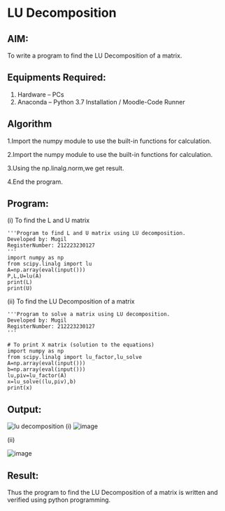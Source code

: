 # LU Decomposition 

## AIM:
To write a program to find the LU Decomposition of a matrix.

## Equipments Required:
1. Hardware – PCs
2. Anaconda – Python 3.7 Installation / Moodle-Code Runner

## Algorithm
1.Import the numpy module to use the built-in functions for calculation.

2.Import the numpy module to use the built-in functions for calculation.

3.Using the np.linalg.norm,we get result.

4.End the program.

## Program:
(i) To find the L and U matrix
```
'''Program to find L and U matrix using LU decomposition.
Developed by: Mugil
RegisterNumber: 212223230127
'''
import numpy as np
from scipy.linalg import lu 
A=np.array(eval(input()))
P,L,U=lu(A)
print(L)
print(U)
```
(ii) To find the LU Decomposition of a matrix
```
'''Program to solve a matrix using LU decomposition.
Developed by: Mugil
RegisterNumber: 212223230127
'''

# To print X matrix (solution to the equations)
import numpy as np
from scipy.linalg import lu_factor,lu_solve
A=np.array(eval(input()))
b=np.array(eval(input()))
lu,piv=lu_factor(A)
x=lu_solve((lu,piv),b)
print(x)
```

## Output:
![lu decomposition]()
(i)
![image](https://github.com/mugil25/LU-Decomposition/assets/148515771/6386a098-70d6-4b35-8703-1ec6f8bd465c)

(ii)

![image](https://github.com/mugil25/LU-Decomposition/assets/148515771/b1480b32-a2c1-4902-a9dc-9124095bf1cc)


## Result:
Thus the program to find the LU Decomposition of a matrix is written and verified using python programming.

